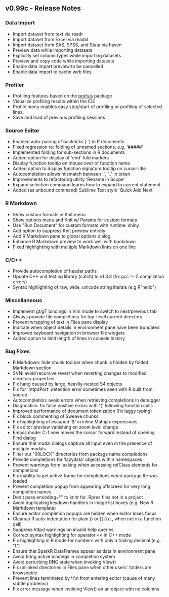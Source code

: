 ## v0.99c - Release Notes

### Data Import

* Import dataset from text via readr
* Import dataset from Excel via readxl
* Import dataset from SAS, SPSS, and Stata via haven
* Preview data while importing datasets
* Explicitly set column types while importing datasets
* Preview and copy code while importing datasets
* Enable data import preview to be cancelled
* Enable data import to cache web files

### Profiler

* Profiling features based on the [profvis](https://github.com/rstudio/profvis) package
* Visualize profiling results within the IDE
* Profile menu enables easy stop/start of profiling or profiling of selected lines.
* Save and load of previous profiling sessions

### Source Editor

* Enabled auto-pairing of backticks (\`\`) in R documents
* Fixed regression re: folding of unnamed sections, e.g. '#####'
* Implemented folding for sub-sections in R documents
* Added option for display of 'end' fold markers
* Display function tooltip on mouse over of function name
* Added option to display function signature tooltip on cursor idle
* Autocompletion allows mismatch between '.', '\_' in token
* Improvements to refactoring utility 'Rename in Scope'
* Expand selection command learns how to expand to current statement
* Added (as unbound command) Sublime Text style 'Quick Add Next'

### R Markdown

* Show custom formats in Knit menu
* Show options menu and Knit w/ Params for custom formats
* Use "Run Document" for custom formats with runtime: shiny
* Add option to suppress Knit preview entirely
* Add R Markdown pane to global options dialog
* Enhance R Markdown preview to work well with bookdown
* Fixed highlighting with multiple Markdown links on one line

### C/C++

* Provide autocompletion of header paths
* Update C++ unit testing library (catch) to v1.3.3 (fix gcc >=5 compilation errors)
* Syntax highlighting of raw, wide, unicode string literals (e.g R"hello")

### Miscellaneous

* Implement gt/gT bindings in Vim mode to switch to next/previous tab
* Always provide file completions for top-level current directory
* Prevent wrapping of text in Files pane display
* Indicate when object details in environment pane have been truncated
* Improved keyboard navigation in browser file widgets
* Added option to limit length of lines in console history

### Bug Fixes

* R Markdown: hide chunk toolbar when chunk is hidden by folded Markdown section
* SVN: avoid recursive revert when reverting changes to modified directory properties
* Fix hang caused by large, heavily-nested S4 objects
* Fix for 'httpdPort' detection error sometimes seen with R built from source
* Autocompletion: avoid errors when retrieving completions in debugger
* Diagnostics: fix false positive errors with '{' following function calls
* Improved performance of document tokenization (fix laggy typing)
* Fix block commenting of Sweave chunks
* Fix highlighting of escaped '$' in inline Mathjax expressions
* Fix editor preview vanishing on zoom level change
* Emacs mode: C-f now moves the cursor forward instead of opening Find dialog
* Ensure that modal dialogs capture all input even in the presence of multiple modals
* Filter out "00LOCK" directories from package name completions
* Provide completions for 'lazydata' objects within namespaces
* Prevent warnings from leaking when accessing refClass elements for completions
* Fix inablity to get active frame for completions when package lfe was loaded
* Prevent completion popup from appearing offscreen for very long completion names
* Don't pass encoding="" to knitr for .Rpres files not in a project
* Avoid duplicating keydown handlers in image list boxes (e.g. New R Markdown template)
* Ensure editor completion popups are hidden when editor loses focus
* Cleanup R auto-indentation for plain () or [] (i.e., when not in a function call)
* Suppress httpd warnings on invalid help queries 
* Correct syntax highlighting for operator << in C++ mode
* Fix highlighting in R mode for numbers with only a trailing decimal (e.g. '1.')
* Ensure that SparkR DataFrames appear as data in environment pane
* Avoid firing active bindings in completion system
* Avoid perturbing RNG state when invoking View()
* Fix unlinked directories in Files pane when other users' folders are browseable
* Prevent lines terminated by \r\n from entering editor (cause of many subtle problems)
* Fix error message when invoking View() on an object with no columns



